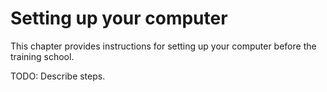 # Setting up your computer

This chapter provides instructions for setting up your computer before the training school.

TODO: Describe steps.